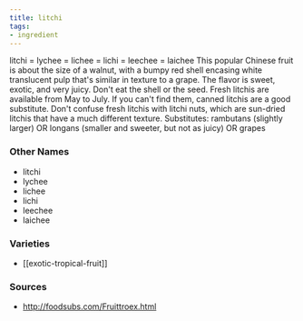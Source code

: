 ```yaml
---
title: litchi
tags:
- ingredient
---
```

litchi = lychee = lichee = lichi = leechee = laichee This popular Chinese fruit is about the size of a walnut, with a bumpy red shell encasing white translucent pulp that's similar in texture to a grape. The flavor is sweet, exotic, and very juicy. Don't eat the shell or the seed. Fresh litchis are available from May to July. If you can't find them, canned litchis are a good substitute. Don't confuse fresh litchis with litchi nuts, which are sun-dried litchis that have a much different texture. Substitutes: rambutans (slightly larger) OR longans (smaller and sweeter, but not as juicy) OR grapes

### Other Names

* litchi
* lychee
* lichee
* lichi
* leechee
* laichee

### Varieties

* [[exotic-tropical-fruit]]

### Sources
* http://foodsubs.com/Fruittroex.html
